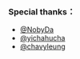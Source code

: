 ### Special thanks：
* [@NobyDa](https://github.com/NobyDa)
* [@yichahucha](https://github.com/yichahucha)
* [@chavyleung](https://github.com/chavyleung)
